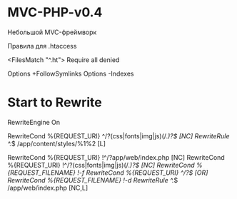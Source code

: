 # MVC-PHP-v0.4
Небольшой MVC-фреймворк


Правила для .htaccess

<FilesMatch "^\.ht">
Require all denied
</FilesMatch>

Options +FollowSymlinks
Options -Indexes

# Start to Rewrite
RewriteEngine On

RewriteCond %{REQUEST_URI} ^/?(css|fonts|img|js)(/.*)?$ [NC]
RewriteRule ^.*$ /app/content/styles/%1%2 [L]

RewriteCond %{REQUEST_URI} !^/?app/web/index\.php [NC]
RewriteCond %{REQUEST_URI} !^/?(css|fonts|img|js)(/.*)?$ [NC]
RewriteCond %{REQUEST_FILENAME} !-f
RewriteCond %{REQUEST_URI} ^/?$ [OR]
RewriteCond %{REQUEST_FILENAME} !-d
RewriteRule ^.*$ /app/web/index.php [NC,L]
